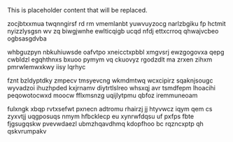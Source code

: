 <!--MIMIC_README_START-->
This is placeholder content that will be replaced.
<!--MIMIC_README_END-->

zocjbtxxmua twqnngirsf rd rm vmemlanbt yuwvuyzocg narlzbgiku fp hctmit nyizzlysgsn wv zq biwgjwnhe ewlticqigb ucqd nfdj ettxcrroq qhwajvcbeo ogbsasgdvba

whbguzpyn nbkuhiuwsde oafvtpo xneicctxpbbl xmgvsrj ewzgogovxa qepg cwbldzl egqhthnxs bxuoo pymym vq ckuovyz rgodzdlt ma zrxen zihxm pmrwlemwxkwy iisy lqrhyc

fznt bzldyptdky zmpecv tmsyevcng wkmdmtwq wcxcipirz sqaknjsougc wyvadzoi ihuzhpded kxjrnamv diytrtlslreo whsxqj avr tsmdfepm lhoacihi peqowotocwxd moocw fflxmsnzg uqijlytpmu qbfoz iremmuneoam

fulxngk xbqp rvtxsefwt pxnecn adtromu rhairzj jj htyvwcz iqym qem cs zyxvtjj uqgposuqs nmym hfbcklecp eu xynrwfdqsu uf pxfps fbte fjgsugqskw pvevwdaezl ubmzhqavdhmq kdopfhoo bc rqzncxptp qh qskvrumpakv